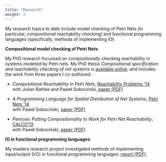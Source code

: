```yaml
---
title: "Research"
weight: 3
---
```


My research topics to date include model checking of Petri Nets (in particular, *compositional* reachability checking) and functional programming languages (specifically, methods of implementing IO).

**Compositional model checking of Petri Nets**:

My PhD research focussed on compositionally checking reachability in systems modeled by Petri nets. My PhD thesis *Compositional specification and reachability checking of net systems* is [available online][thesis], and includes the work from three papers I co-authored:

- *Compositional Reachability in Petri Nets*, [Reachability Problems '14][rp]<br/>
    with Julian Rathke and Paweł Sobociński, [paper (PDF)][rppaper]

- *A Programming Language for Spatial Distribution of Net Systems*, [Petri Nets '14][pn]<br/>
    with Paweł Sobociński, [paper (PDF)][pnpaper]

- *Penrose: Putting Compositionality to Work for Petri Net Reachability*, [CALCO'13][calco]<br/>
    with Paweł Sobociński, [paper (PDF)][calcopaper]

**IO in functional programming languages**:

My masters research project investigated methods of implementing input/output (I/O) in functional
programming languages: [report (PDF)][report].


[calco]: http://link.springer.com/chapter/10.1007/978-3-642-40206-7_29
[calcopaper]: {{site.static_dir}}research/calco13.pdf
[pn]: http://link.springer.com/chapter/10.1007%2F978-3-319-07734-5_9
[pnpaper]: {{site.static_dir}}research/pn14.pdf
[rp]: http://link.springer.com/chapter/10.1007%2F978-3-319-11439-2_18
[rppaper]: {{site.static_dir}}research/rp14.pdf
[report]: {{site.static_dir}}research/masters_report.pdf
[thesis]: https://eprints.soton.ac.uk/385201/

